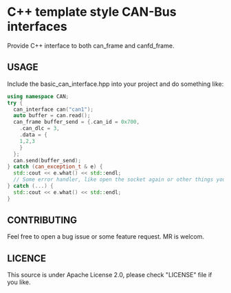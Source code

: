 # C++ template style CAN-Bus interfaces

Provide C++ interface to both can_frame and canfd_frame.
## USAGE

Include the basic_can_interface.hpp into your project and do something like:

```C++
using namespace CAN;
try {
  can_interface can("can1");
  auto buffer = can.read();
  can_frame buffer_send = {.can_id = 0x700,
    .can_dlc = 3,
    .data = {
	1,2,3
    }
  };
  can.send(buffer_send);
} catch (can_exception_t & e) {
  std::cout << e.what() << std::endl;
  // Some error handler, like open the socket again or other things you like
} catch (...) {
  std::cout << e.what() << std::endl;
}
```

## CONTRIBUTING
Feel free to open a bug issue or some feature request. MR is welcom.

## LICENCE
This source is under Apache License 2.0, please check "LICENSE" file if you like.

